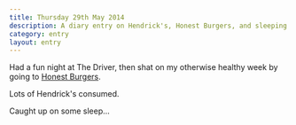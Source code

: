```yaml
---
title: Thursday 29th May 2014
description: A diary entry on Hendrick's, Honest Burgers, and sleeping on trains
category: entry
layout: entry
---
```


Had a fun night at The Driver, then shat on my otherwise healthy week by going to [Honest Burgers](http://www.honestburgers.co.uk/).

Lots of Hendrick's consumed.

Caught up on some sleep&hellip;
